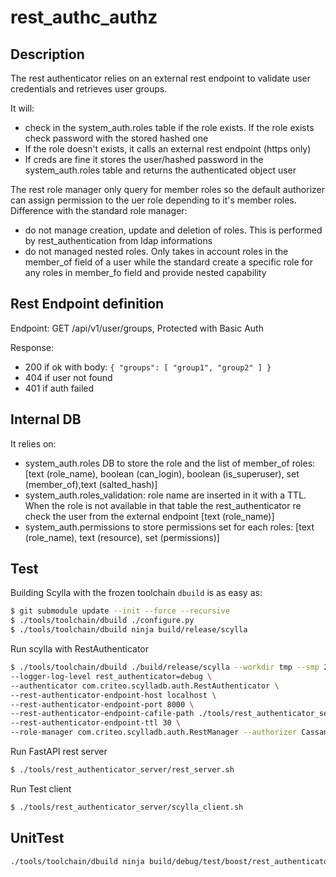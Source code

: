 # rest_authc_authz

## Description

The rest authenticator relies on an external rest endpoint to validate user credentials and retrieves user groups.

It will:

- check in the system_auth.roles table if the role exists. If the role exists check password with the stored hashed one
- If the role doesn't exists, it calls an external rest endpoint (https only)
- If creds are fine it stores the user/hashed password in the system_auth.roles table and returns the authenticated object user

The rest role manager only query for member roles so the default authorizer can assign permission to the uer role depending to it's member roles.
Difference with the standard role manager:

- do not manage creation, update and deletion of roles. This is performed by rest_authentication from ldap informations
- do not managed nested roles. Only takes in account roles in the member_of field of a user while the standard create a specific role for any roles in member_fo field and provide nested capability

## Rest Endpoint definition

Endpoint: GET /api/v1/user/groups, Protected with Basic Auth

Response:
 - 200 if ok with body:
`{
  "groups": [ "group1", "group2" ]
}`
- 404 if user not found
- 401 if auth failed

## Internal DB

It relies on:

- system_auth.roles DB to store the role and the list of member_of roles: [text (role_name), boolean (can_login), boolean (is_superuser), set<text> (member_of),text (salted_hash)]
- system_auth.roles_validation: role name are inserted in it with a TTL. When the role is not available in that table the rest_authenticator re check the user from the external endpoint [text (role_name)]
- system_auth.permissions to store permissions set for each roles: [text (role_name), text (resource), set<text> (permissions)]

## Test

Building Scylla with the frozen toolchain `dbuild` is as easy as:

```bash
$ git submodule update --init --force --recursive
$ ./tools/toolchain/dbuild ./configure.py
$ ./tools/toolchain/dbuild ninja build/release/scylla
```

Run scylla with RestAuthenticator

```bash
$ ./tools/toolchain/dbuild ./build/release/scylla --workdir tmp --smp 2 --developer-mode 1 \
--logger-log-level rest_authenticator=debug \
--authenticator com.criteo.scylladb.auth.RestAuthenticator \
--rest-authenticator-endpoint-host localhost \
--rest-authenticator-endpoint-port 8000 \
--rest-authenticator-endpoint-cafile-path ./tools/rest_authenticator_server/certs/ca.crt \
--rest-authenticator-endpoint-ttl 30 \
--role-manager com.criteo.scylladb.auth.RestManager --authorizer CassandraAuthorizer
```

Run FastAPI rest server

```bash
$ ./tools/rest_authenticator_server/rest_server.sh
```

Run Test client

```bash
$ ./tools/rest_authenticator_server/scylla_client.sh
```

## UnitTest

```bash
./tools/toolchain/dbuild ninja build/debug/test/boost/rest_authenticator_test && ./tools/toolchain/dbuild ./build/debug/test/boost/rest_authenticator_test
```